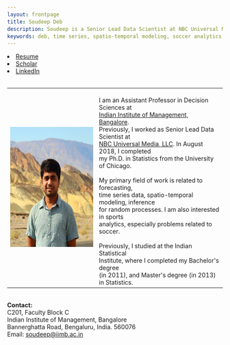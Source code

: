 ```yaml
---
layout: frontpage
title: Soudeep Deb
description: Soudeep is a Senior Lead Data Scientist at NBC Universal Media, LLC. 
keywords: deb, time series, spatio-temporal modeling, soccer analytics, forecasting.
---
```


<div class="navbar">
  <div class="navbar-inner">
    <div class="nav">
        <li><a href="https://soudeepd.github.io/Resume/CV_DebSoudeep.pdf" target="_blank">Resume</a></li>
        <li><a href="https://scholar.google.com/citations?user=HjWwFs8AAAAJ&hl=en&oi=ao" target="_blank">Scholar</a></li>
        <li><a href="https://www.linkedin.com/in/debsoudeep/" target="_blank">LinkedIn</a></li>
        </div>
  </div>
</div>

<table class="wide">
<tr>
<td class="left">
    <img id="frontphoto" src="soudeep-pic1.jpg" width="280" height="280" alt="" />
</td>
&nbsp; &nbsp; &nbsp; &nbsp; 
<td class="left">
<br> I am an Assistant Professor in Decision Sciences at
<br> <a href="https://www.iimb.ac.in/user/196/soudeep-deb">Indian Institute of Management, Bangalore</a>. 
<br> Previously, I worked as Senior Lead Data Scientist at
<br> <a href="http://www.nbcuniversal.com/">NBC Universal Media, LLC</a>. In August 2018, I completed  
<br> my Ph.D. in Statistics from the University of Chicago.
<br> 
<br> My primary field of work is related to forecasting, 
<br> time series data, spatio-temporal modeling, inference
<br> for random processes. I am also interested in sports
<br> analytics, especially problems related to soccer.
<br>
<br> Previously, I studied at the Indian Statistical 
<br> Institute, where I completed my Bachelor's degree 
<br> (in 2011), and Master's degree (in 2013) in Statistics. 
<br> 
</td>
</tr>
</table>

<tr>
<td class="left">
<br> <b> Contact: </b>
<br> C201, Faculty Block C
<br> Indian Institute of Management, Bangalore
<br> Bannerghatta Road, Bengaluru, India. 560076
<br> Email: <a href="mailto:soudeep@iimb.ac.in">soudeep@iimb.ac.in</a>
</td>
</tr>

